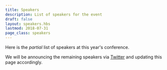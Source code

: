 ```yaml
---
title: Speakers
description: List of speakers for the event
draft: false
layout: speakers.hbs
lastmod: 2018-07-31
page_class: speakers
---
```


Here is the _partial_ list of speakers at this year's conference.

We will be announcing the remaining speakers via [Twitter](https://twitter.com/webstandards) and updating this page accordingly.
